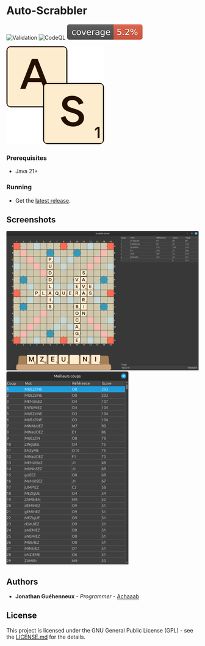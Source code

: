 # Auto-Scrabbler
![Validation](https://github.com/Achaaab/auto-scrabbler/actions/workflows/validation.yaml/badge.svg)
![CodeQL](https://github.com/Achaaab/auto-scrabbler/actions/workflows/github-code-scanning/codeql/badge.svg)
![Coverage](.github/badges/jacoco.svg)

<img src="src/main/resources/icon_256.png" width="256" alt="Auto-Scrabbler icon"/>

### Prerequisites
* Java 21+

### Running
* Get the [latest release](https://github.com/Achaaab/auto-scrabbler/releases/latest).

## Screenshots
<img src="data/screenshots/french_duplicate.png" width="1024" alt="gameplay screenshot"/>
<img src="data/screenshots/french_duplicate_solve.png" width="320" alt="about screenshot"/>

## Authors
* **Jonathan Guéhenneux** - *Programmer* - [Achaaab](https://github.com/Achaaab)

## License
This project is licensed under the GNU General Public License (GPL) - see the [LICENSE.md](LICENSE.md) for the details.
